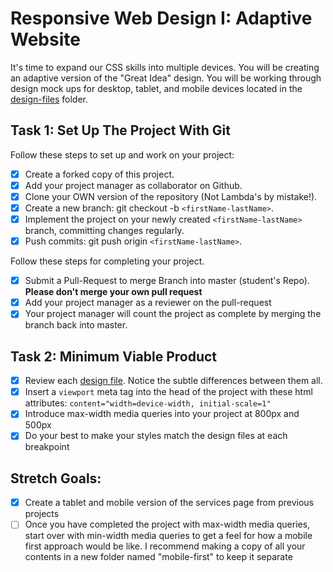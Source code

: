 # Responsive Web Design I: Adaptive Website

It's time to expand our CSS skills into multiple devices.  You will be creating an adaptive version of the "Great Idea" design. You will be working through design mock ups for desktop, tablet, and mobile devices located in the [design-files](design-files) folder. 

## Task 1: Set Up The Project With Git

Follow these steps to set up and work on your project:

- [x] Create a forked copy of this project.
- [x] Add your project manager as collaborator on Github.
- [x] Clone your OWN version of the repository (Not Lambda's by mistake!).
- [x] Create a new branch: git checkout -b `<firstName-lastName>`.
- [x] Implement the project on your newly created `<firstName-lastName>` branch, committing changes regularly.
- [x] Push commits: git push origin `<firstName-lastName>`.

Follow these steps for completing your project.

- [x] Submit a Pull-Request to merge <firstName-lastName> Branch into master (student's  Repo). **Please don't merge your own pull request**
- [x] Add your project manager as a reviewer on the pull-request
- [x] Your project manager will count the project as complete by merging the branch back into master.

## Task 2: Minimum Viable Product

* [x] Review each [design file](design-files).  Notice the subtle differences between them all. 
* [x] Insert a `viewport` meta tag into the head of the project with these html attributes: `content="width=device-width, initial-scale=1"`
* [x] Introduce max-width media queries into your project at 800px and 500px  
* [x] Do your best to make your styles match the design files at each breakpoint 

## Stretch Goals: 
* [x] Create a tablet and mobile version of the services page from previous projects
* [ ] Once you have completed the project with max-width media queries, start over with min-width media queries to get a feel for how a mobile first approach would be like.  I recommend making a copy of all your contents in a new folder named "mobile-first" to keep it separate
